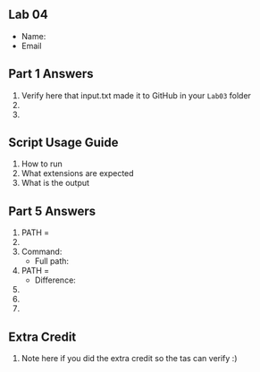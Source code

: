 ## Lab 04

- Name:
- Email

## Part 1 Answers

1. Verify here that input.txt made it to GitHub in your `Lab03` folder
2.
3.

## Script Usage Guide

1. How to run
2. What extensions are expected
3. What is the output

## Part 5 Answers

1. PATH =
2.
3. Command:
   - Full path:
4. PATH =
   - Difference:
5.
6.
7.

## Extra Credit

1. Note here if you did the extra credit so the tas can verify :)
